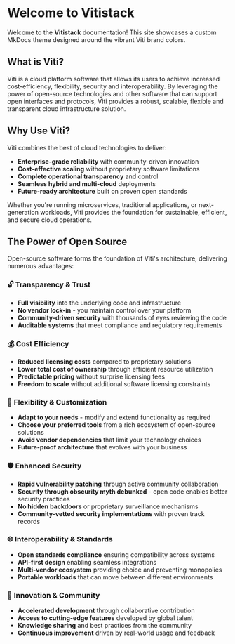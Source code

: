 # Welcome to Vitistack

Welcome to the **Vitistack** documentation! This site showcases a custom MkDocs theme designed around the vibrant Viti brand colors.

## What is Viti?

Viti is a cloud platform software that allows its users to achieve increased cost-efficiency, flexibility, security and interoperability. By leveraging the power of open-source technologies and other software that can support open interfaces and protocols, Viti provides a robust, scalable, flexible and transparent cloud infrastructure solution.

## Why Use Viti?

Viti combines the best of cloud technologies to deliver:

- **Enterprise-grade reliability** with community-driven innovation
- **Cost-effective scaling** without proprietary software limitations
- **Complete operational transparency** and control
- **Seamless hybrid and multi-cloud** deployments
- **Future-ready architecture** built on proven open standards

Whether you're running microservices, traditional applications, or next-generation workloads, Viti provides the foundation for sustainable, efficient, and secure cloud operations.

## The Power of Open Source

Open-source software forms the foundation of Viti's architecture, delivering numerous advantages:

### 🔓 **Transparency & Trust**
- **Full visibility** into the underlying code and infrastructure
- **No vendor lock-in** - you maintain control over your platform
- **Community-driven security** with thousands of eyes reviewing the code
- **Auditable systems** that meet compliance and regulatory requirements

### 💰 **Cost Efficiency**
- **Reduced licensing costs** compared to proprietary solutions
- **Lower total cost of ownership** through efficient resource utilization
- **Predictable pricing** without surprise licensing fees
- **Freedom to scale** without additional software licensing constraints

### 🔧 **Flexibility & Customization**
- **Adapt to your needs** - modify and extend functionality as required
- **Choose your preferred tools** from a rich ecosystem of open-source solutions
- **Avoid vendor dependencies** that limit your technology choices
- **Future-proof architecture** that evolves with your business

### 🛡️ **Enhanced Security**
- **Rapid vulnerability patching** through active community collaboration
- **Security through obscurity myth debunked** - open code enables better security practices
- **No hidden backdoors** or proprietary surveillance mechanisms
- **Community-vetted security implementations** with proven track records

### 🌐 **Interoperability & Standards**
- **Open standards compliance** ensuring compatibility across systems
- **API-first design** enabling seamless integrations
- **Multi-vendor ecosystem** providing choice and preventing monopolies
- **Portable workloads** that can move between different environments

### 🚀 **Innovation & Community**
- **Accelerated development** through collaborative contribution
- **Access to cutting-edge features** developed by global talent
- **Knowledge sharing** and best practices from the community
- **Continuous improvement** driven by real-world usage and feedback




